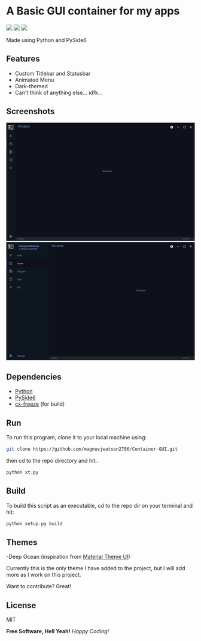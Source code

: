 <p align="center">
<h1> A Basic GUI container for my apps </h1>

<img src="https://img.shields.io/github/repo-size/magnusjwatson2786/Container-GUI">
<img src="https://img.shields.io/github/last-commit/magnusjwatson2786/Container-GUI">
<img src="https://img.shields.io/github/license/magnusjwatson2786/Container-GUI">
    
</p>
Made using Python and PySide6 

## Features
- Custom Titlebar and Statusbar
- Animated Menu
- Dark-themed
- Can't think of anything else... idfk...

## Screenshots
![Alt text](Screenshots/ScreenShot_20210816190156.png?raw=true "")
![Alt text](Screenshots/ScreenShot_20210816190205.png?raw=true "Studistics")

## Dependencies
- [Python]
- [PySide6]
- [cx-freeze] (for build)

## Run
To run this program, clone it to your local machine using: 
```sh
git clone https://github.com/magnusjwatson2786/Container-GUI.git
```
then cd to the repo directory and hit:.
```sh
python xt.py
```

## Build
To build this script as an executable, cd to the repo dir on your terminal and hit:

```sh
python setup.py build
```

## Themes
-Deep Ocean (inspiration from [Material Theme UI])

Currently this is the only theme I have added to the project, but I will add more as I work on this project.


Want to contribute? Great!

## License

MIT

**Free Software, Hell Yeah!**
*Happy Coding!*

[//]: # (links)
    
   [Python]: <https://www.python.org/>
   [PySide6]: <https://pypi.org/project/PySide6/>
   [cx-freeze]: <https://pypi.org/project/cx-Freeze/>
   [Material Theme UI]: <https://www.material-theme.com/>
